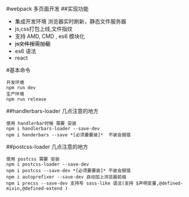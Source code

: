 #webpack 多页面开发
##实现功能
+ 集成开发环境 浏览器实时刷新，静态文件服务器
+ js,css打包上线,文件指纹
+ 支持 AMD, CMD , es6 模块化
+ ~~js文件按需加载~~
+ es6 语法
+ react

#基本命令

```
开发环境
npm run dev
生产环境
npm run release
```
##handlerbars-loader 几点注意的地方
```
使用 handlerbar时候 需要 安装
npm i handlerbars-loader --save-dev
npm i handerbars --save *[必须要要装]*  不装会报错
```
##postcss-loader 几点注意的地方
```
使用 postcss 需要 安装
npm i postcss-loader --save-dev
npm i postcss --save-dev *[必须要要装]* 不装会报错
npm i autoprefixer --save-dev 自动加上浏览器前缀
npm i precss --save-dev 支持写 sass-like 语法(支持 $声明变量,@defined-mixin,@defined-extend )
```
